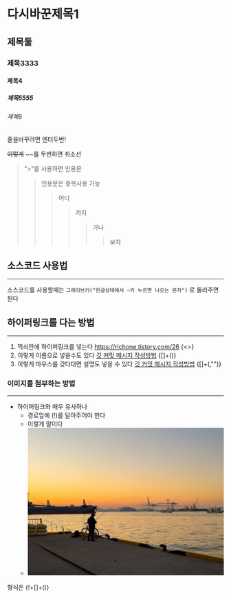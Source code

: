 # 다시바꾼제목1
## 제목둘
### 제목3333
#### 제목4
##### 제목5555
###### 제목6

줄을바꾸려면 엔터두번!

~~이렇게~~ ~~를 두번하면 취소선

> ">"를 사용하면 인용문
> > 인용문은 중복사용 가능
> > > 어디
> > > > 까지
> > > > > 가나
> > > > > > 보자

## 소스코드 사용법
***
소스코드를 사용할때는 `그레이브키("한글상태에서 ~키 누르면 나오는 문자")` 로 둘러주면 된다

## 하이퍼링크를 다는 방법
****
1. 꺽쇠안에 하이퍼링크를 넣는다 <https://richone.tistory.com/26> {<>}
2. 이렇게 이름으로 넣을수도 있다 [깃 커밋 메시지 작성방법](https://richone.tistory.com/26) {[]+()}
3. 이렇게 마우스를 갖다대면 설명도 넣을 수 있다 [깃 커밋 메시지 작성방법](https://richone.tistory.com/26, "커밋 메시지 작성하기 전에 필독") {[]+(,"")}

### 이미지를 첨부하는 방법
***
* 하이퍼링크와 매우 유사하나
  * 경로앞에 (!)를 달아주어야 한다
  * 이렇게 말이다
  * ![연습용 이미지 첨부](https://github.com/ThunderBear89/test1/blob/master/%E1%84%92%E1%85%A2%E1%84%8C%E1%85%B5%E1%86%AF%E1%84%82%E1%85%A7%E1%86%BF%20%E1%84%86%E1%85%A1%E1%86%AB%E1%84%89%E1%85%A5%E1%86%A8%E1%84%87%E1%85%AE%E1%84%83%E1%85%AE%E1%84%8B%E1%85%A6%E1%84%89%E1%85%A5%20%E1%84%86%E1%85%A1%E1%86%AB%E1%84%82%E1%85%A1%E1%86%AB%20%E1%84%82%E1%85%A1%E1%86%A9%E1%84%89%E1%85%B5%E1%84%81%E1%85%AE%E1%86%AB_%E1%84%8B%E1%85%B5%E1%84%8E%E1%85%A1%E1%86%BC%E1%84%8B%E1%85%A7%E1%86%BC.jpg)

형식은 {!+[]+()}
